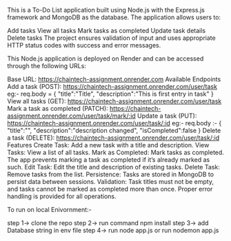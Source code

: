 This is a To-Do List application built using Node.js with the Express.js framework and MongoDB as the database. The application allows users to:

Add tasks
View all tasks
Mark tasks as completed
Update task details
Delete tasks
The project ensures validation of input and uses appropriate HTTP status codes with success and error messages.

This Node.js application is deployed on Render and can be accessed through the following URLs:

Base URL: https://chaintech-assignment.onrender.com
Available Endpoints
Add a task (POST): https://chaintech-assignment.onrender.com/user/task  
eg:- req.body = {
    "title":"Title",
    "description":"This is first entry in task"
}
View all tasks (GET): https://chaintech-assignment.onrender.com/user/task
Mark a task as completed (PATCH): https://chaintech-assignment.onrender.com/user/task/mark/:id
Update a task (PUT): https://chaintech-assignment.onrender.com/user/task/:id
eg:- req.body :- {
    "title":"",
    "description":"description changed",
    "isCompleted":false
}
Delete a task (DELETE): https://chaintech-assignment.onrender.com/user/task/:id
Features
Create Task: Add a new task with a title and description.
View Tasks: View a list of all tasks.
Mark as Completed: Mark tasks as completed. The app prevents marking a task as completed if it’s already marked as such.
Edit Task: Edit the title and description of existing tasks.
Delete Task: Remove tasks from the list.
Persistence: Tasks are stored in MongoDB to persist data between sessions.
Validation: Task titles must not be empty, and tasks cannot be marked as completed more than once. Proper error handling is provided for all operations.


To run on local Enivornment:-

step 1-> clone the repo 
step 2-> run command npm install
step 3-> add Database string in env file
step 4-> run node app.js or run nodemon app.js
